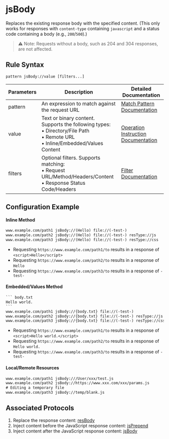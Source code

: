 # jsBody
Replaces the existing response body with the specified content. (This only works for responses with `content-type` containing `javascript` and a status code containing a body (e.g., `200`/`500`).)
> ⚠️ Note: Requests without a body, such as 204 and 304 responses, are not affected.

## Rule Syntax
``` txt
pattern jsBody://value [filters...]
```
| Parameters | Description | Detailed Documentation |
| ------- | ------------------------------------------------------------ | ------------------------- |
| pattern | An expression to match against the request URL | [Match Pattern Documentation](./pattern) |
| value | Text or binary content. Supports the following types:<br/>• Directory/File Path<br/>• Remote URL<br/>• Inline/Embedded/Values Content | [Operation Instruction Documentation](./operation) |
| filters | Optional filters. Supports matching:<br/>• Request URL/Method/Headers/Content<br/>• Response Status Code/Headers | [Filter Documentation](./filters) |

## Configuration Example
#### Inline Method
``` txt
www.example.com/path1 jsBody://(Hello) file://(-test-)
www.example.com/path2 jsBody://(Hello) file://(-test-) resType://js
www.example.com/path3 jsBody://(Hello) file://(-test-) resType://css
```
- Requesting `https://www.example.com/path1/to` results in a response of `<script>Hello</script>`
- Requesting `https://www.example.com/path2/to` results in a response of `Hello`
- Requesting `https://www.example.com/path3/to` results in a response of `-test-`

#### Embedded/Values Method
```` txt
``` body.txt
Hello world.
```
www.example.com/path1 jsBody://{body.txt} file://(-test-)
www.example.com/path2 jsBody://{body.txt} file://(-test-) resType://js
www.example.com/path3 jsBody://{body.txt} file://(-test-) resType://css
````
- Requesting `https://www.example.com/path1/to` results in a response of `<script>Hello world.</script>`
- Requesting `https://www.example.com/path2/to` results in a response of `Hello world.`
- Requesting `https://www.example.com/path3/to` results in a response of `-test-`

#### Local/Remote Resources

```` txt
www.example.com/path1 jsBody:///User/xxx/test.js
www.example.com/path2 jsBody://https://www.xxx.com/xxx/params.js
# Editing a temporary file
www.example.com/path3 jsBody://temp/blank.js
````

## Associated Protocols
1. Replace the response content: [resBody](./resBody)
2. Inject content before the JavaScript response content: [jsPrepend](./jsPrepend)
3. Inject content after the JavaScript response content: [jsBody](./jsBody)
